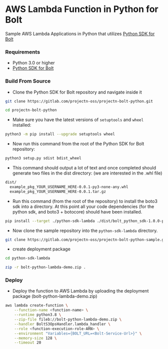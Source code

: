# AWS Lambda Function in Python for Bolt

Sample AWS Lambda Applications in Python that utilizes [Python SDK for Bolt](https://gitlab.com/projectn-oss/projectn-bolt-python)

### Requirements

- Python 3.0 or higher
- [Python SDK for Bolt](https://gitlab.com/projectn-oss/projectn-bolt-python)

### Build From Source

* Clone the Python SDK for Bolt repository and navigate inside it

```bash
git clone https://gitlab.com/projectn-oss/projectn-bolt-python.git

cd projectn-bolt-python
```

* Make sure you have the latest versions of `setuptools` and `wheel` installed:

```bash
python3 -m pip install --upgrade setuptools wheel
```

* Now run this command from the root of the Python SDK for Bolt repository:

```bash
python3 setup.py sdist bdist_wheel
```

* This command should output a lot of text and once completed should generate two files in the dist directory:
 (we are interested in the .whl file)

```bash
dist/
  example_pkg_YOUR_USERNAME_HERE-0.0.1-py3-none-any.whl
  example_pkg_YOUR_USERNAME_HERE-0.0.1.tar.gz
```

* Run this command (from the root of the repository) to install the boto3 sdk into a directory.
 At this point all your code dependencies (for the python sdk, and boto3 + botocore) should have been installed.

```bash
pip install --target ./python-sdk-lambda ./dist/bolt_python_sdk-1.0.0-py3-none-any.whl
```

* Now clone the sample repository into the `python-sdk-lambda` directory.

```bash
git clone https://gitlab.com/projectn-oss/projectn-bolt-python-sample.git python-sdk-lambda
```

* create deployment package

```bash
cd python-sdk-lambda

zip -r bolt-python-lambda-demo.zip .
```

### Deploy

* Deploy the function to AWS Lambda by uploading the deployment package (bolt-python-lambda-demo.zip)

```bash
aws lambda create-function \
    --function-name <function-name> \
    --runtime python3.8 \
    --zip-file fileb://bolt-python-lambda-demo.zip \
    --handler BoltS3OpsHandler.lambda_handler \
    --role <function-execution-role-ARN> \
    --environment "Variables={BOLT_URL=<Bolt-Service-Url>}" \
    --memory-size 128 \
    --timeout 20
```
